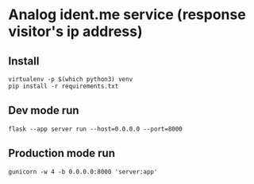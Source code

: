 # Analog ident.me service (response visitor's ip address)

## Install
```
virtualenv -p $(which python3) venv
pip install -r requirements.txt
```

## Dev mode run
```
flask --app server run --host=0.0.0.0 --port=8000
```
## Production mode run
```
gunicorn -w 4 -b 0.0.0.0:8000 'server:app'
```
